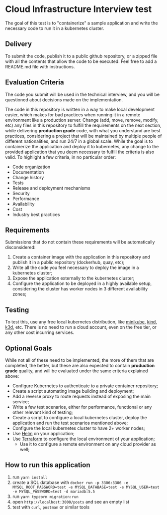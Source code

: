 # Cloud Infrastructure Interview test

The goal of this test is to "containerize" a sample application and write the necessary code to run it in a kubernetes cluster.

## Delivery

To submit the code, publish it to a public github repository, or a zipped file with all the contents that allow the code to be executed. Feel free to add a README.md file with instructions.

## Evaluation Criteria

The code you submit will be used in the technical interview, and you will be questioned about decisions made on the implementation.

The code in this repository is written in a way to make local development easier, which makes for bad practices when running it in a remote environment like a production server.
Change (add, move, remove, modify, etc) any files in this repository to fulfill the requirements on the next section, while delivering **production grade** code, with what you understand are best practices, considering a project that will be maintained by multiple people
of different nationalities, and run 24/7 in a global scale.
While the goal is to containerize the application and deploy it to kubernetes, any change to the provided application that you deem necessary to fulfill the criteria is also valid.
To highlight a few criteria, in no particular order:

- Code organization
- Documentation
- Change history
- Tests
- Release and deployment mechanisms
- Security
- Performance
- Availability
- Cost
- Industry best practices

## Requirements

Submissions that do not contain these requirements will be automatically disconsidered:

1. Create a container image with the application in this repository and publish it in a public repository (dockerhub, quay, etc);
2. Write all the code you feel necessary to deploy the image in a kubernetes cluster;
3. Expose the application externally to the kubernetes cluster;
4. Configure the application to be deployed in a highly available setup, considering the cluster has worker nodes in 3 different availability zones;

## Testing

To test this, use any free local kubernetes distribution, like [minikube](https://github.com/kubernetes/minikube), [kind](https://kind.sigs.k8s.io/), [k3d](https://k3d.io), etc.
There is no need to run a cloud account, even on the free tier, or any other cost incurring services.

## Optional Goals

While not all of these need to be implemented, the more of them that are completed, the better, but these are also expected to contain **production grade** quality, and will be evaluated under the same criteria explained above:

- Configure Kubernetes to authenticate to a private container repository;
- Create a script automating image building and deployment;
- Add a reverse proxy to route requests instead of exposing the main service;
- Write a few test scenarios, either for performance, functional or any other relevant kind of testing;
- Create a script to configure a local kubernetes cluster, deploy the application and run the test scenarios mentioned above;
- Configure the local kubernetes cluster to have 2+ worker nodes;
- Use [Helm](https://helm.sh/) on your application;
- Use [Terraform](https://www.terraform.io/) to configure the local environment of your application;
  - Use it to configure a remote environment on any cloud provider as well;  

## How to run this application

1. run `yarn install`
2. create a SQL database with `docker run -p 3306:3306 -e MYSQL_ROOT_PASSWORD=test -e MYSQL_DATABASE=test -e MYSQL_USER=test -e MYSQL_PASSWORD=test -d mariadb:5.5`
3. run `yarn typeorm migration:run`
4. open `http://localhost:3000/posts` and see an empty list
5. test with `curl`, `postman` or similar tools
